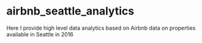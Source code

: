 # airbnb_seattle_analytics
Here I provide high level data analytics based on Airbnb data on properties available in Seattle in 2016
